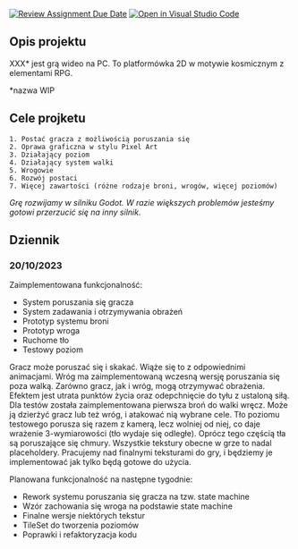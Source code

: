 [![Review Assignment Due Date](https://classroom.github.com/assets/deadline-readme-button-24ddc0f5d75046c5622901739e7c5dd533143b0c8e959d652212380cedb1ea36.svg)](https://classroom.github.com/a/t_QPUBo-)
[![Open in Visual Studio Code](https://classroom.github.com/assets/open-in-vscode-718a45dd9cf7e7f842a935f5ebbe5719a5e09af4491e668f4dbf3b35d5cca122.svg)](https://classroom.github.com/online_ide?assignment_repo_id=11989278&assignment_repo_type=AssignmentRepo)


## Opis projektu

XXX* jest grą wideo na PC. To platformówka 2D w motywie kosmicznym z elementami RPG.

*nazwa WIP


## Cele projketu

	1. Postać gracza z możliwością poruszania się
	2. Oprawa graficzna w stylu Pixel Art
	3. Działający poziom
	4. Działający system walki
	5. Wrogowie
	6. Rozwój postaci
	7. Więcej zawartości (różne rodzaje broni, wrogów, więcej poziomów)
	

_Grę rozwijamy w silniku Godot. W razie większych problemów jesteśmy gotowi przerzucić się na inny silnik._


## Dziennik

### 20/10/2023
Zaimplementowana funkcjonalność:
- System poruszania się gracza
- System zadawania i otrzymywania obrażeń
- Prototyp systemu broni
- Prototyp wroga
- Ruchome tło
- Testowy poziom 

Gracz może poruszać się i skakać. Wiąże się to z odpowiednimi animacjami.
Wróg ma zaimplementowaną wczesną wersję poruszania się poza walką.
Zarówno gracz, jak i wróg, mogą otrzymywać obrażenia. Efektem jest utrata punktów życia oraz odepchnięcie do tyłu z ustaloną siłą.
Dla testów została zaimplementowana pierwsza broń do walki wręcz. Może ją dzierżyć gracz lub też wróg, i atakować nią wybrane cele.
Tło poziomu testowego porusza się razem z kamerą, lecz wolniej od niej, co daje wrażenie 3-wymiarowości (tło wydaje się odległe).
Oprócz tego częścią tła są poruszające się chmury.
Wszystkie tekstury obecne w grze to nadal placeholdery. Pracujemy nad finalnymi teksturami do gry, i będziemy je implementować jak tylko będą 
gotowe do użycia.

Planowana funkcjonalność na następne tygodnie:
- Rework systemu poruszania się gracza na tzw. state machine
- Wzór zachowania się wroga na podstawie state machine
- Finalne wersje niektórych tekstur
- TileSet do tworzenia poziomów
- Poprawki i refaktoryzacja kodu
